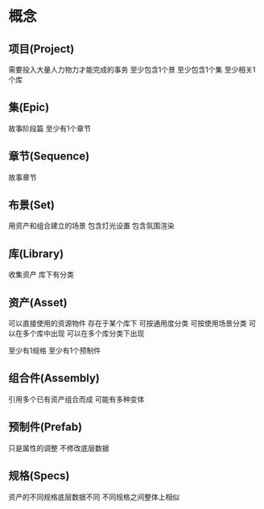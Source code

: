 # 概念

## 项目(Project)

  需要投入大量人力物力才能完成的事务
  至少包含1个景
  至少包含1个集
  至少相关1个库

## 集(Epic)

  故事阶段篇
  至少有1个章节

## 章节(Sequence)

  故事章节

## 布景(Set)

  用资产和组合建立的场景
  包含灯光设置
  包含氛围渲染

## 库(Library)

  收集资产
  库下有分类

## 资产(Asset)

  可以直接使用的资源物件
  存在于某个库下
  可按通用度分类
  可按使用场景分类
  可以在多个库中出现
  可以在多个库分类下出现

  至少有1规格
  至少有1个预制件

## 组合件(Assembly)

  引用多个已有资产组合而成
  可能有多种变体


## 预制件(Prefab)

  只是属性的调整
  不修改底层数据


## 规格(Specs)
  
  资产的不同规格底层数据不同
  不同规格之间整体上相似
  